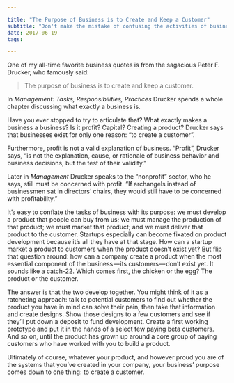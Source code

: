 ```yaml
---

title: "The Purpose of Business is to Create and Keep a Customer"
subtitle: "Don't make the mistake of confusing the activities of business with its purpose. "
date: 2017-06-19 
tags: 

---
```


One of my all-time favorite business quotes is from the sagacious Peter F. Drucker, who famously said:

> The purpose of business is to create and keep a customer.

In _Management: Tasks, Responsibilities, Practices_ Drucker spends a whole chapter discussing what exactly a business is.

Have you ever stopped to try to articulate that? What exactly makes a business a business? Is it profit? Capital? Creating a product? Drucker says that businesses exist for only one reason: “to create a customer”.

Furthermore, profit is not a valid explanation of business. “Profit”, Drucker says, “is not the explanation, cause, or rationale of business behavior and business decisions, but the test of their validity."

Later in _Management_ Drucker speaks to the “nonprofit” sector, who he says, still must be concerned with profit. “If archangels instead of businessmen sat in directors’ chairs, they would still have to be concerned with profitability.”

It’s easy to conflate the tasks of business with its purpose: we must develop a product that people can buy from us; we must manage the production of that product; we must market that product; and we must deliver that product to the customer. Startups especially can become fixated on product development because it’s all they have at that stage. How can a startup market a product to customers when the product doesn’t exist yet? But flip that question around: how can a company create a product when the most essential component of the business — its customers — don’t exist yet. It sounds like a catch-22\. Which comes first, the chicken or the egg? The product or the customer.

The answer is that the two develop together. You might think of it as a ratcheting approach: talk to potential customers to find out whether the product you have in mind can solve their pain, then take that information and create designs. Show those designs to a few customers and see if they’ll put down a deposit to fund development. Create a first working prototype and put it in the hands of a select few paying beta customers. And so on, until the product has grown up around a core group of paying customers who have worked with you to build a product.

Ultimately of course, whatever your product, and however proud you are of the systems that you’ve created in your company, your business’ purpose comes down to one thing: to create a customer.


